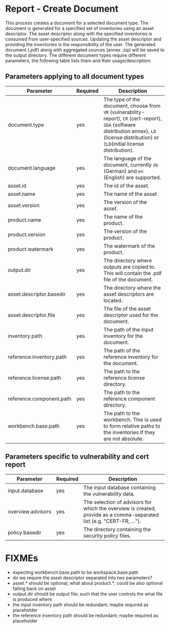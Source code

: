 # Report - Create Document

This process creates a document for a selected document type. 
The document is generated for a specified set of inventories using an asset descriptor. 
The asset descriptor along with the specified inventories is consumed from user-specified sources.
Updating the asset descriptor and providing the inventories is the responsibility of the user.
The generated document (.pdf) along with aggregated sources (annex .zip) will be saved to the output directory.
The different document types require different parameters, the following table lists them and their usage/description:

## Parameters applying to all document types

| Parameter                | Required | Description                                                                                                                                                                                     |
|--------------------------|----------|-------------------------------------------------------------------------------------------------------------------------------------------------------------------------------------------------|
| document.type            | yes      | The type of the document, choose from `VR` (vulnerability-report), `CR` (cert-report), `SDA` (software distribution annex), `LD` (license distribution) or `ILD`(initial license distribution). | 
| document.language        | yes      | The language of the document, currently `de` (German) and `en` (English) are supported.                                                                                                         | 
| asset.id                 | yes      | The id of the asset.                                                                                                                                                                            | 
| asset.name               | yes      | The name of the asset.                                                                                                                                                                          | 
| asset.version            | yes      | The version of the asset.                                                                                                                                                                       | 
| product.name             | yes      | The name of the product.                                                                                                                                                                        | 
| product.version          | yes      | The version of the product.                                                                                                                                                                     | 
| product.watermark        | yes      | The watermark of the product.                                                                                                                                                                   |
| output.dir               | yes      | The directory where outputs are copied to. This will contain the .pdf file of the document.                                                                                                     | 
| asset.descriptor.basedir | yes      | The directory where the asset descriptors are located.                                                                                                                                          | 
| asset.descriptor.file    | yes      | The file of the asset descriptor used for the document.                                                                                                                                         | 
| inventory.path           | yes      | The path of the input inventory for the document.                                                                                                                                               |
| reference.inventory.path | yes      | The path of the reference inventory for the document.                                                                                                                                           |
| reference.license.path   | yes      | The path to the reference license directory.                                                                                                                                                    |
| reference.component.path | yes      | The path to the reference component directory.                                                                                                                                                  |
| workbench.base.path      | yes      | The path to the workbench. This is used to form relative paths to the inventories if they are not absolute.                                                                                     | 

## Parameters specific to vulnerability and cert report

| Parameter                | Required | Description                                                                                                           |
|--------------------------|----------|-----------------------------------------------------------------------------------------------------------------------|
| input.database           | yes      | The input database containing the vulnerability data.                                                                 | 
| overview.advisors        | yes      | The selection of advisors for which the overview is created, provide as a comma-separated list (e.g. "CERT-FR, ..."). | 
| policy.basedir           | yes      | The directory containing the security policy files.                                                                   | 

# FIXMEs

* expecting workbench.base.path to be workspace.base.path
* do we require the asset descriptor separated into two parameters?
* asset.* should be optional; what about product.*; could be also optional falling back on asset
* output.dir should be output file; such that the user controls the what file is produced where
* the input inventory path should be redundant; maybe required as placeholder
* the reference inventory path should be redundant; maybe required as placeholder